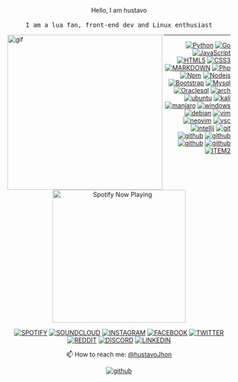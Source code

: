 <p align="center">
      Hello, I am hustavo<br>
      <br>
      <samp>I am a lua fan, front-end dev and Linux enthusiast<br></samp>
  </p>


<div align="left">
    <img  alt="gif" width="350px" align="left" src="https://i.postimg.cc/ZRtPHmt3/68747470733a2f2f6d656469612e67697068792e636f6d2f6d656469612f57556c706c634d704f43456d5447427442572f67.gif" />
</div>

  

----
<div align="right">

<!-- ## Languages  -->

 <!-- __Backend__: -->
[![Python](https://img.shields.io/badge/-black?style=flat&logo=python&logoColor=3A70A0&link=#python)](https://github.com/hustavoJhon)
[![Go](https://img.shields.io/badge/-black?style=flat&logo=go&logoColor=00AAD7&link=#go)](https://github.com/hustavoJhon) 
[![JavaScript](https://img.shields.io/badge/-black?style=flat&logo=javascript&link=#javascript)](https://github.com/hsutavojhon) 
[![HTML5](https://img.shields.io/badge/-black?style=flat&logo=html5&logoColor=E44D25&link=#html)](https://github.com/hustavoJhon) 
[![CSS3](https://img.shields.io/badge/-black?style=flat&logo=css3&logoColor=1573B5&link=#css3)](https://github.com/hustavoJhon) 
[![MARKDOWN](https://img.shields.io/badge/-black?style=flat&logo=markdown&logoColor=white&link=#markdown)](https://github.com/hustavoJhon) 
[![Php](https://img.shields.io/badge/-black?style=flat&logo=php&logoColor=blue&link=https://github.com/)](https://github.com/hustavojhon) 
[![Npm](https://img.shields.io/badge/-black?style=flat&logo=npm&logoColor=green&link=https://github.com/)](https://github.com/hustavojhon) 
[![Nodejs](https://img.shields.io/badge/-black?style=flat&logo=node.js&logoColor=green&link=https://github.com/)](https://github.com/hustavoJhon) 
[![Bootstrap](https://img.shields.io/badge/-black?style=flat&logo=bootstrap&logoColor=8653D4&link=https://github.com/)](https://github.com/hustavojhon) 
[![Mysql](https://img.shields.io/badge/-black?style=flat&logo=mysql&logoColor=white&link=https://github.com/)](https://github.com/hustavojhon) 
[![Oraclesql](https://img.shields.io/badge/-black?style=flat&logo=oracle&logoColor=red&link=https://github.com/)](https://github.com/hustavojhon)
[![arch](https://img.shields.io/badge/-black?style=flat&logo=archlinux&logoColor=1794D2&link=https://github.com/)](https://github.com/hustavojhon)
[![ubuntu](https://img.shields.io/badge/-black?style=flat&logo=ubuntu&logoColor=E0480E&link=https://github.com/)](https://github.com/hustavojhon)
[![kali](https://img.shields.io/badge/-black?style=flat&logo=kalilinux&logoColor=white&link=https://github.com/)](https://github.com/hustavojhon)
[![manjaro](https://img.shields.io/badge/-black?style=flat&logo=manjaro&logoColor=34BF5C&link=https://github.com/)](https://github.com/hustavojhon)
[![windows](https://img.shields.io/badge/-black?style=flat&logo=windows&logoColor=1EACFF&link=https://github.com/)](https://github.com/hustavojhon)
[![debian](https://img.shields.io/badge/-black?style=flat&logo=debian&logoColor=DB0851&link=https://github.com/)](https://github.com/hustavojhon)
[![vim](https://img.shields.io/badge/-black?style=flat&logo=vim&logoColor=1A9540&link=https://github.com/)](https://github.com/hustavojhon)
[![neovim](https://img.shields.io/badge/-black?style=flat&logo=neovim&logoColor=5D9E35&link=https://github.com/)](https://github.com/hustavojhon)
[![vsc](https://img.shields.io/badge/-black?style=flat&logo=visualstudiocode&logoColor=218CD5&link=https://github.com/)](https://github.com/hustavojhon)
[![intellij](https://img.shields.io/badge/-black?style=flat&logo=intellijidea&logoColor=white&link=https://github.com/)](https://github.com/hustavojhon)
[![git](https://img.shields.io/badge/-black?style=flat&logo=git&logoColor=F15233&link=https://github.com/)](https://github.com/hustavojhon) 
[![github](https://img.shields.io/badge/-black?style=flat&logo=github&logoColor=white&link=https://github.com/)](https://github.com/hustavojhon) 
[![github](https://img.shields.io/badge/-black?style=flat&logo=linux&logoColor=white&link=https://bash.com/)](https://github.com/hustavojhon) 
[![github](https://img.shields.io/badge/-black?style=flat&logo=shell&logoColor=white&link=https://bash.com/)](https://github.com/hustavojhon) 
[![github](https://img.shields.io/badge/-black?style=flat&logo=powershell&logoColor=white&link=https://bash.com/)](https://github.com/hustavojhon) 
[![ITEM2](https://img.shields.io/badge/-black?style=flat&logo=iterm2&logoColor=white&link=https://bash.com/)](#iterm2)
    
</div>
    



<div align="center">

[<img src="https://spotify-now-playing.satyu.vercel.app/api/spotify-playing" alt="Spotify Now Playing" width="300"/>](https://open.spotify.com/user/djehel041cfyz8fyrsqpnoftn)

 <!-- SOCIAL -->
[![SPOTIFY](https://img.shields.io/badge/-black?style=flat-square&logo=spotify&logoColor=1ED760&link=https://open.spotify.com/)](https://open.spotify.com/user/31uolwi7gtcly3byvfewmnrgo7pq?si=70d5793f89b64952)
[![SOUNDCLOUD](https://img.shields.io/badge/-black?style=flat-square&logo=soundcloud&logoColor=FF5500&link=https://open.soundcloud.com/)](https://open.spotify.com/user/31uolwi7gtcly3byvfewmnrgo7pq?si=70d5793f89b64952)
[![INSTAGRAM](https://img.shields.io/badge/-D62E84?style=flat-square&logo=instagram&logoColor=white&link=https://open.spotify.com/)](https://www.instagram.com/hustavjhon/)
[![FACEBOOK](https://img.shields.io/badge/-1977F2?style=flat-square&logo=facebook&logoColor=white&link=https://open.spotify.com/)](https://www.facebook.com/profile.php?id=100077200448864)
[![TWITTER](https://img.shields.io/badge/-1CA1F1?style=flat-square&logo=twitter&logoColor=white&link=https://open.spotify.com/)](https://twitter.com/hustavoJhon)
[![REDDIT](https://img.shields.io/badge/-FD3200?style=flat-square&logo=reddit&logoColor=white&link=https://open.spotify.com/)](https://www.reddit.com/user/hustav01)
[![DISCORD](https://img.shields.io/badge/-7188DB?style=flat-square&logo=discord&logoColor=white&link=https://open.spotify.com/)](https://discord.gg/yNRKn29Rew)
[![LINKEDIN](https://img.shields.io/badge/-016293?style=flat-square&logo=linkedin&logoColor=white&link=https://open.spotify.com/)](https://www.linkedin.com/in/gustavo-jhon-31b549236/)

<!-- [![Spotify](https://img.shields.io/badge/-SPOTIFY-1ED760?style=for-the-badge&logo=spotify&logoColor=white&link=https://github.com/hustavoJhon)](https://open.spotify.com/user/31uolwi7gtcly3byvfewmnrgo7pq?si=70d5793f89b64952) -->

</div>

<div align="center">
    📫 How to reach me: <a href="mailto:hustavojhon@gmail.com">@hustavoJhon</a>

[![github](https://img.shields.io/badge/-gmail-white?style=flat-square&logo=gmail&logoColor=D64D40&link=https://github.com/)](hustavoJhon@gmail.com) 
</div>
